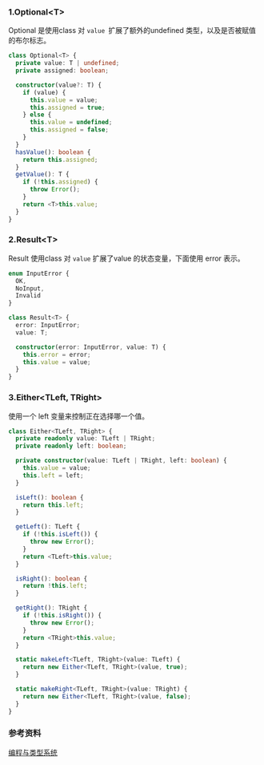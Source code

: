 ### 1.Optional\<T\>

Optional 是使用class 对 `value `扩展了额外的undefined 类型，以及是否被赋值的布尔标志。

```typescript
class Optional<T> {
  private value: T | undefined;
  private assigned: boolean;

  constructor(value?: T) {
    if (value) {
      this.value = value;
      this.assigned = true;
    } else {
      this.value = undefined;
      this.assigned = false;
    }
  }
  hasValue(): boolean {
    return this.assigned;
  }
  getValue(): T {
    if (!this.assigned) {
      throw Error();
    }
    return <T>this.value;
  }
}
```

### 2.Result\<T\>

Result 使用class 对 `value` 扩展了value 的状态变量，下面使用 error 表示。

```typescript
enum InputError {
  OK,
  NoInput,
  Invalid
}

class Result<T> {
  error: InputError;
  value: T;

  constructor(error: InputError, value: T) {
    this.error = error;
    this.value = value;
  }
}
```

### 3.Either\<TLeft, TRight\>

使用一个 left 变量来控制正在选择哪一个值。

```typescript
class Either<TLeft, TRight> {
  private readonly value: TLeft | TRight;
  private readonly left: boolean;

  private constructor(value: TLeft | TRight, left: boolean) {
    this.value = value;
    this.left = left;
  }

  isLeft(): boolean {
    return this.left;
  }

  getLeft(): TLeft {
    if (!this.isLeft()) {
      throw new Error();
    }
    return <TLeft>this.value;
  }

  isRight(): boolean {
    return !this.left;
  }

  getRight(): TRight {
    if (!this.isRight()) {
      throw new Error();
    }
    return <TRight>this.value;
  }

  static makeLeft<TLeft, TRight>(value: TLeft) {
    return new Either<TLeft, TRight>(value, true);
  }

  static makeRight<TLeft, TRight>(value: TRight) {
    return new Either<TLeft, TRight>(value, false);
  }
}
```

### 参考资料

[编程与类型系统](https://www.dedao.cn/ebook/detail?id=YxRj1dbLGNgA2oaD6VBevmQZ7rnbYWm1mVWkyOKRMzJpX9lP5dxqE41j8De2pmOP)



